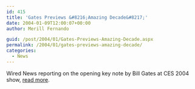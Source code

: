 ```yaml
---
id: 415
title: 'Gates Previews &#8216;Amazing Decade&#8217;'
date: 2004-01-09T12:00:07+00:00
author: Merill Fernando

guid: /post/2004/01/Gates-Previews-Amazing-Decade.aspx
permalink: /2004/01/gates-previews-amazing-decade/
categories:
  - News
---
```

<body xmlns="http://www.w3.org/1999/xhtml">
    <div class="Section1">
        <p>
            Wired News reporting on the opening key note by Bill Gates at CES 2004 show, <a href="http://www.wired.com/news/technology/0,1282,61837,00.html?tw=newsletter_topstories_html">read
            more</a>.
        </p>
    </div>
</body>